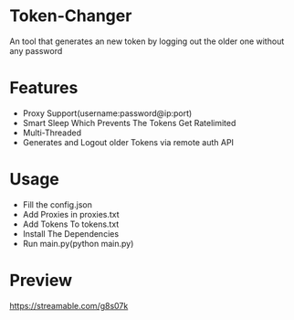 # Token-Changer
An tool that generates an new token by logging out the older one without any password 


# Features
- Proxy Support(username:password@ip:port)
- Smart Sleep Which Prevents The Tokens Get Ratelimited
- Multi-Threaded
- Generates and Logout older Tokens via remote auth API

# Usage 
- Fill the config.json 
- Add Proxies in proxies.txt
- Add Tokens To tokens.txt
- Install The Dependencies
- Run main.py(python main.py)


# Preview 
https://streamable.com/g8s07k
